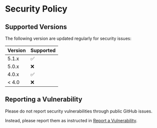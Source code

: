 # Security Policy

## Supported Versions

The following version are updated regularly for security issues:

| Version | Supported          |
| ------- | ------------------ |
| 5.1.x   | :white_check_mark: |
| 5.0.x   | :x:                |
| 4.0.x   | :white_check_mark: |
| < 4.0   | :x:                |

## Reporting a Vulnerability

Please do not report security vulnerabilities through public GitHub issues.

Instead, please report them as instructed in [Report a Vulnerability](https://jfrog.com/trust/report-vulnerability/).
